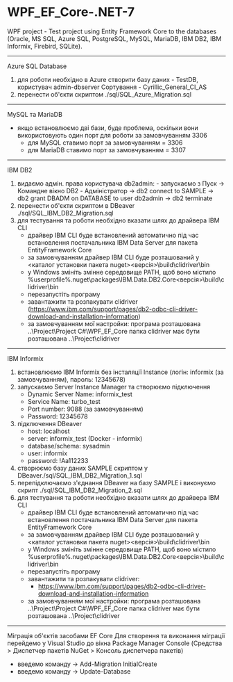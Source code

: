 # WPF_EF_Core-.NET-7
WPF project - Test project using Entity Framework Core to the databases (Oracle, MS SQL, Azure SQL, PostgreSQL, MySQL, MariaDB, IBM DB2, IBM Informix, Firebird, SQLite).

---------------------------------------------------------------------------------
Azure SQL Database
 1) для роботи необхідно в Azure створити базу даних - TestDB, користувач admin-dbserver
    Сортування - Cyrillic_General_CI_AS
 2) перенести об'єкти скриптом ./sql/SQL_Azure_Migration.sql

---------------------------------------------------------------------------------
MySQL та MariaDB
  - якщо встановлюємо дві бази, буде проблема, оскільки вони використовують один порт для роботи за замовчуванням 3306
    - для MySQL ставимо порт за замовчуванням = 3306
    - для MariaDB ставимо порт за замовчуванням = 3307

---------------------------------------------------------------------------------
IBM DB2
  1) видаємо адмін. права користувача db2admin:
    - запускаємо з Пуск -> Командне вікно DB2 - Адміністратор
    -> db2 connect to SAMPLE
    -> db2 grant DBADM on DATABASE to user db2admin
    -> db2 terminate
 2) перенести об'єкти скриптом в DBeaver ./sql/SQL_IBM_DB2_Migration.sql
 3) для тестування та роботи необхідно вказати шлях до драйвера IBM CLI
    - драйвер IBM CLI буде встановлений автоматично під час встановлення постачальника IBM Data Server для пакета EntityFramework Core
    - за замовчуванням драйвер IBM CLI буде розташований у <каталог установки пакета nuget>\<версія>\build\clidriver\bin
    - у Windows змініть змінне середовище PATH, щоб воно містило %userprofile%\.nuget\packages\IBM.Data.DB2.Core\<версія>\build\clidriver\bin
    - перезапустіть програму
    - завантажити та розпакувати clidriver (https://www.ibm.com/support/pages/db2-odbc-cli-driver-download-and-installation-information)
    - за замовчуванням мої настройки: програма розташована ..\Project\Project C#\WPF_EF_Core
      папка clidriver має бути розташована ..\Project\clidriver

---------------------------------------------------------------------------------
IBM Informix
  1) встановлюємо IBM Informix без інсталяції Instance (логін: informix (за замовчуванням), пароль: 12345678)
  2) запускаємо Server Instance Manager та створюємо підключення
     - Dynamic Server Name: informix_test
     - Service Name: turbo_test
     - Port number: 9088 (за замовчуванням)
     - Password: 12345678
  3) підключення DBeaver
     - host: localhost
     - server: informix_test (Docker - informix)
     - database/schema: sysadmin
     - user: informix
     - password: !Aa112233
  4) створюємо базу даних SAMPLE скриптом у DBeaver./sql/SQL_IBM_DB2_Migration_1.sql
  5) перепідключаємо з'єднання DBeaver на базу SAMPLE і виконуємо скрипт ./sql/SQL_IBM_DB2_Migration_2.sql
  6) для тестування та роботи необхідно вказати шлях до драйвера IBM CLI
     - драйвер IBM CLI буде встановлений автоматично під час встановлення постачальника IBM Data Server для пакета EntityFramework Core
     - за замовчуванням драйвер IBM CLI буде розташований у <каталог установки пакета nuget>\<версія>\build\clidriver\bin
     - у Windows змініть змінне середовище PATH, щоб воно містило %userprofile%\.nuget\packages\IBM.Data.DB2.Core\<версія>\build\clidriver\bin
     - перезапустіть програму
     - завантажити та розпакувати clidriver:
       - https://www.ibm.com/support/pages/db2-odbc-cli-driver-download-and-installation-information
     - за замовчуванням мої настройки: програма розташована ..\Project\Project C#\WPF_EF_Core
       папка clidriver має бути розташована ..\Project\clidriver

---------------------------------------------------------------------------------
Міграція об'єктів засобами EF Core
Для створення та виконання міграції перейдемо у Visual Studio до вікна Package Manager Console
(Средства > Диспетчер пакетів NuGet > Консоль диспетчера пакетів)
  - введемо команду -> Add-Migration InitialCreate
  - введемо команду -> Update-Database

